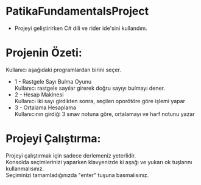 # PatikaFundamentalsProject

- Projeyi geliştirirken C# dili ve rider ide'sini kullandım.  

# Projenin Özeti:  
  Kullanıcı aşağıdaki programlardan birini seçer.  
   - 1 - Rastgele Sayı Bulma Oyunu  
      Kullanıcı rastgele sayılar girerek doğru sayıyı bulmayı dener.  
   - 2 - Hesap Makinesi  
      Kullanıcı iki sayı girdikten sonra, seçilen oporötöre göre işlemi yapar  
   - 3 - Ortalama Hesaplama  
      Kullanıcının girdiği 3 sınav notuna göre, ortalamayı ve harf notunu yazar    

# Projeyi Çalıştırma:  

Projeyi çalıştırmak için sadece derlemeniz yeterlidir.   
Konsolda seçimlerinizi yaparken klavyenizde ki aşağı ve yukarı ok tuşlarını kullanmalısınız.  
Seçiminizi tamamladığınızda "enter" tuşuna basmalısınız.
